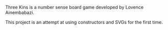 Three Kins is a number sense board game developed by Lovence Ainembabazi.

This project is an attempt at using constructors and SVGs for the first time.